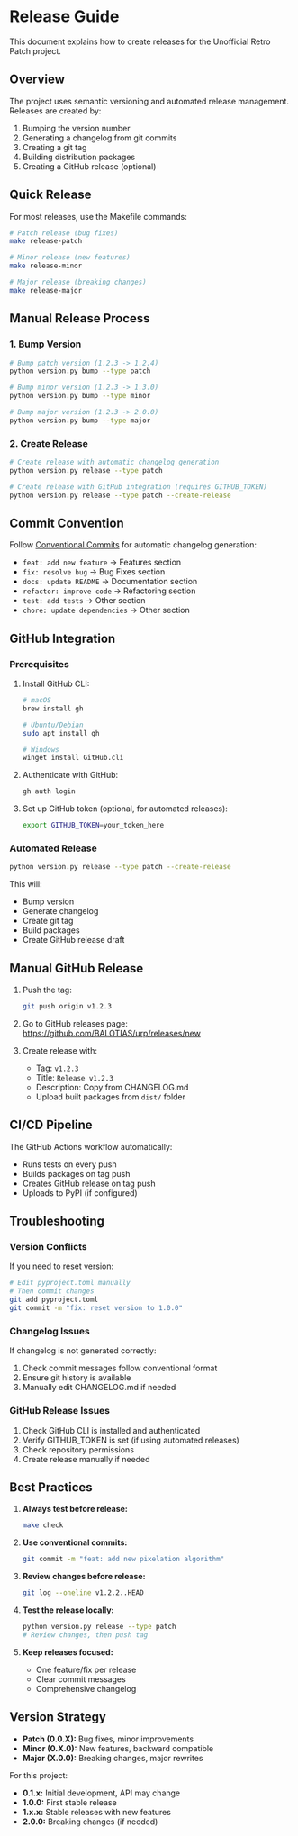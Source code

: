 # Release Guide

This document explains how to create releases for the Unofficial Retro Patch project.

## Overview

The project uses semantic versioning and automated release management. Releases are created by:

1. Bumping the version number
2. Generating a changelog from git commits
3. Creating a git tag
4. Building distribution packages
5. Creating a GitHub release (optional)

## Quick Release

For most releases, use the Makefile commands:

```bash
# Patch release (bug fixes)
make release-patch

# Minor release (new features)
make release-minor

# Major release (breaking changes)
make release-major
```

## Manual Release Process

### 1. Bump Version

```bash
# Bump patch version (1.2.3 -> 1.2.4)
python version.py bump --type patch

# Bump minor version (1.2.3 -> 1.3.0)
python version.py bump --type minor

# Bump major version (1.2.3 -> 2.0.0)
python version.py bump --type major
```

### 2. Create Release

```bash
# Create release with automatic changelog generation
python version.py release --type patch

# Create release with GitHub integration (requires GITHUB_TOKEN)
python version.py release --type patch --create-release
```

## Commit Convention

Follow [Conventional Commits](https://www.conventionalcommits.org/) for automatic changelog generation:

- `feat: add new feature` → Features section
- `fix: resolve bug` → Bug Fixes section
- `docs: update README` → Documentation section
- `refactor: improve code` → Refactoring section
- `test: add tests` → Other section
- `chore: update dependencies` → Other section

## GitHub Integration

### Prerequisites

1. Install GitHub CLI:
   ```bash
   # macOS
   brew install gh

   # Ubuntu/Debian
   sudo apt install gh

   # Windows
   winget install GitHub.cli
   ```

2. Authenticate with GitHub:
   ```bash
   gh auth login
   ```

3. Set up GitHub token (optional, for automated releases):
   ```bash
   export GITHUB_TOKEN=your_token_here
   ```

### Automated Release

```bash
python version.py release --type patch --create-release
```

This will:
- Bump version
- Generate changelog
- Create git tag
- Build packages
- Create GitHub release draft

## Manual GitHub Release

1. Push the tag:
   ```bash
   git push origin v1.2.3
   ```

2. Go to GitHub releases page:
   https://github.com/BALOTIAS/urp/releases/new

3. Create release with:
   - Tag: `v1.2.3`
   - Title: `Release v1.2.3`
   - Description: Copy from CHANGELOG.md
   - Upload built packages from `dist/` folder

## CI/CD Pipeline

The GitHub Actions workflow automatically:

- Runs tests on every push
- Builds packages on tag push
- Creates GitHub release on tag push
- Uploads to PyPI (if configured)

## Troubleshooting

### Version Conflicts

If you need to reset version:

```bash
# Edit pyproject.toml manually
# Then commit changes
git add pyproject.toml
git commit -m "fix: reset version to 1.0.0"
```

### Changelog Issues

If changelog is not generated correctly:

1. Check commit messages follow conventional format
2. Ensure git history is available
3. Manually edit CHANGELOG.md if needed

### GitHub Release Issues

1. Check GitHub CLI is installed and authenticated
2. Verify GITHUB_TOKEN is set (if using automated releases)
3. Check repository permissions
4. Create release manually if needed

## Best Practices

1. **Always test before release:**
   ```bash
   make check
   ```

2. **Use conventional commits:**
   ```bash
   git commit -m "feat: add new pixelation algorithm"
   ```

3. **Review changes before release:**
   ```bash
   git log --oneline v1.2.2..HEAD
   ```

4. **Test the release locally:**
   ```bash
   python version.py release --type patch
   # Review changes, then push tag
   ```

5. **Keep releases focused:**
   - One feature/fix per release
   - Clear commit messages
   - Comprehensive changelog

## Version Strategy

- **Patch (0.0.X):** Bug fixes, minor improvements
- **Minor (0.X.0):** New features, backward compatible
- **Major (X.0.0):** Breaking changes, major rewrites

For this project:
- **0.1.x:** Initial development, API may change
- **1.0.0:** First stable release
- **1.x.x:** Stable releases with new features
- **2.0.0:** Breaking changes (if needed)